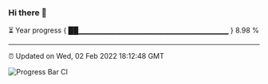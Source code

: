 ### Hi there 👋

⏳ Year progress { ██▁▁▁▁▁▁▁▁▁▁▁▁▁▁▁▁▁▁▁▁▁▁▁▁▁▁▁▁ } 8.98 %

---

⏰ Updated on Wed, 02 Feb 2022 18:12:48 GMT

![Progress Bar CI](https://github.com/liununu/liununu/workflows/Progress%20Bar%20CI/badge.svg)
